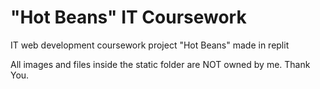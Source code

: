 # "Hot Beans" IT Coursework
IT web development coursework project "Hot Beans" made in replit

All images and files inside the static folder are NOT owned by me.
Thank You.
